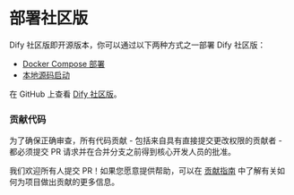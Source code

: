 # 部署社区版

Dify 社区版即开源版本，你可以通过以下两种方式之一部署 Dify 社区版：

* [Docker Compose 部署](https://docs.dify.ai/v/zh-hans/getting-started/install-self-hosted/docker-compose)
* [本地源码启动](https://docs.dify.ai/v/zh-hans/getting-started/install-self-hosted/local-source-code)

在 GitHub 上查看 [Dify 社区版](https://github.com/langgenius/dify)。

### 贡献代码

为了确保正确审查，所有代码贡献 - 包括来自具有直接提交更改权限的贡献者 - 都必须提交 PR 请求并在合并分支之前得到核心开发人员的批准。

我们欢迎所有人提交 PR！如果您愿意提供帮助，可以在 [贡献指南](https://github.com/langgenius/dify/blob/main/CONTRIBUTING_CN.md) 中了解有关如何为项目做出贡献的更多信息。

